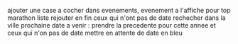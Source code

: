 ajouter une case a cocher dans evenements, evenement a l'affiche pour top marathon liste
rejouter en fin ceux qui n'ont pas de date
rechecher dans la ville
prochaine date a venir : prendre la precedente pour cette annee
et ceux qui n'on pas de date mettre en attente de date en bleu










